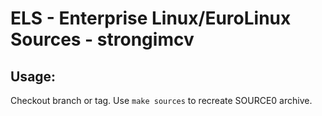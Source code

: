 # ELS - Enterprise Linux/EuroLinux Sources - strongimcv
 
## Usage:
  Checkout branch or tag. Use `make sources` to recreate  SOURCE0 archive.
